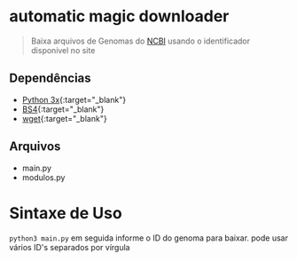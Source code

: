 # automatic magic downloader
> Baixa arquivos de Genomas do [NCBI](https://www.ncbi.nlm.nih.gov/genome) usando o identificador disponivel no site

## Dependências 
* [Python 3x](https://www.python.org/){:target="_blank"}
* [BS4](https://pypi.org/project/bs4/){:target="_blank"}
* [wget](https://pypi.org/project/wget/){:target="_blank"}
## Arquivos
 * main.py
 * modulos.py
 # Sintaxe de Uso 
``` python3 main.py ```
em seguida informe o ID do genoma para baixar.
pode usar vários ID's separados por vírgula

